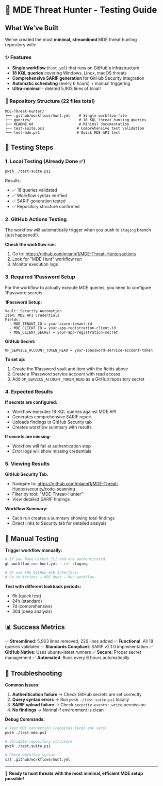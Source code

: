 # 🎯 MDE Threat Hunter - Testing Guide

## What We've Built

We've created the most **minimal, streamlined** MDE threat hunting repository with:

### ✨ Features
- **Single workflow** (`hunt.yml`) that runs on GitHub's infrastructure
- **18 KQL queries** covering Windows, Linux, macOS threats
- **Comprehensive SARIF generation** for GitHub Security integration
- **Automatic scheduling** (every 6 hours) + manual triggering
- **Ultra-minimal** - deleted 5,903 lines of bloat!

### 📁 Repository Structure (22 files total)
```
MDE-Threat-Hunter/
├── .github/workflows/hunt.yml    # Single workflow file
├── queries/                      # 18 KQL threat hunting queries
├── README.md                     # Minimal documentation
├── test-suite.ps1               # Comprehensive test validation
└── test-mde.ps1                 # Quick MDE API test
```

## 🧪 Testing Steps

### 1. Local Testing (Already Done ✅)
```bash
pwsh ./test-suite.ps1
```
Results:
- ✅ 18 queries validated
- ✅ Workflow syntax verified
- ✅ SARIF generation tested
- ✅ Repository structure confirmed

### 2. GitHub Actions Testing

The workflow will automatically trigger when you push to `staging` branch (just happened!).

**Check the workflow run:**
1. Go to: https://github.com/mianni1/MDE-Threat-Hunter/actions
2. Look for "MDE Hunt" workflow run
3. Monitor execution logs

### 3. Required 1Password Setup

For the workflow to actually execute MDE queries, you need to configure 1Password secrets:

**1Password Setup:**
```
Vault: Security Automation
Item: MDE API Credentials
Fields:
  - MDE_TENANT_ID = your-azure-tenant-id
  - MDE_CLIENT_ID = your-app-registration-client-id  
  - MDE_CLIENT_SECRET = your-app-registration-secret
```

**GitHub Secret:**
```
OP_SERVICE_ACCOUNT_TOKEN_READ = your-1password-service-account-token
```

**To set up:**
1. Create the 1Password vault and item with the fields above
2. Create a 1Password service account with read access
3. Add `OP_SERVICE_ACCOUNT_TOKEN_READ` as a GitHub repository secret

### 4. Expected Results

**If secrets are configured:**
- Workflow executes 18 KQL queries against MDE API
- Generates comprehensive SARIF report
- Uploads findings to GitHub Security tab
- Creates workflow summary with results

**If secrets are missing:**
- Workflow will fail at authentication step
- Error logs will show missing credentials

### 5. Viewing Results

**GitHub Security Tab:**
- Navigate to: https://github.com/mianni1/MDE-Threat-Hunter/security/code-scanning
- Filter by tool: "MDE-Threat-Hunter"
- View detailed SARIF findings

**Workflow Summary:**
- Each run creates a summary showing total findings
- Direct links to Security tab for detailed analysis

## 🚀 Manual Testing

**Trigger workflow manually:**
```bash
# If you have GitHub CLI and are authenticated:
gh workflow run hunt.yml --ref staging

# Or use the GitHub web interface:
# Go to Actions → MDE Hunt → Run workflow
```

**Test with different lookback periods:**
- 6h (quick test)
- 24h (standard)
- 7d (comprehensive)
- 30d (deep analysis)

## 📊 Success Metrics

✅ **Streamlined**: 5,903 lines removed, 226 lines added
✅ **Functional**: All 18 queries validated
✅ **Standards Compliant**: SARIF v2.1.0 implementation
✅ **GitHub Native**: Uses ubuntu-latest runners
✅ **Secure**: Proper secret management
✅ **Automated**: Runs every 6 hours automatically

## 🔧 Troubleshooting

**Common Issues:**
1. **Authentication failure** → Check GitHub secrets are set correctly
2. **Query syntax errors** → Run `pwsh ./test-suite.ps1` locally
3. **SARIF upload failure** → Check `security-events: write` permission
4. **No findings** → Normal if environment is clean

**Debug Commands:**
```bash
# Test MDE connection (requires local env vars)
pwsh ./test-mde.ps1

# Validate repository structure
pwsh ./test-suite.ps1

# Check workflow syntax
cat .github/workflows/hunt.yml
```

---

🎉 **Ready to hunt threats with the most minimal, efficient MDE setup possible!**
